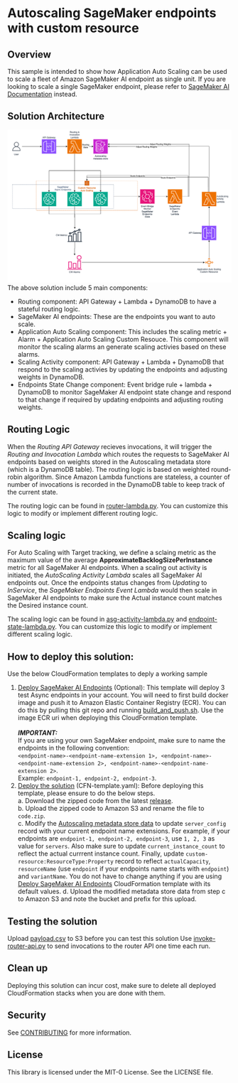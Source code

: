 # Autoscaling SageMaker endpoints with custom resource
## Overview
This sample is intended to show how Application Auto Scaling can be used to scale a fleet of Amazon SageMaker AI endpoint as single unit. If you are looking to scale a single SageMaker endpoint, please refer to [SageMaker AI Documentation](https://docs.aws.amazon.com/sagemaker/latest/dg/endpoint-auto-scaling.html) instead.

## Solution Architecture

![Architecture](Architecture.png)
The above solution include 5 main components:
* Routing component: API Gateway + Lambda + DynamoDB to have a stateful routing logic.
* SageMaker AI endpoints: These are the endpoints you want to auto scale.
* Application Auto Scaling component: This includes the scaling metric + Alarm + Application Auto Scaling Custom Resouce. This component will monitor the scaling alarms an generate scaling activies based on these alarms.
* Scaling Activity component: API Gateway + Lambda + DynamoDB that respond to the scaling activies by updating the endpoints and adjusting weights in DynamoDB.
* Endpoints State Change component: Event bridge rule + lambda + DynamoDB to monitor SageMaker AI endpoint state change and respond to that change if required by updating endpoints and adjusting routing weights.
## Routing Logic
When the *Routing API Gateway* recieves invocations, it will trigger the *Routing and Invocation Lambda* which routes the requests to SageMaker AI endpoints based on weights stored in the Autoscaling metadata store (which is a DynamoDB table). The routing logic is based on weighted round-robin algorithm. Since Amazon Lambda functions are stateless, a counter of number of invocations is recorded in the DynamoDB table to keep track of the current state.

The routing logic can be found in [router-lambda.py](router-lambda.py). You can customize this logic to modify or implement different routing logic.

## Scaling logic
For Auto Scaling with Target tracking, we define a sclaing metric as the maximum value of the average **ApproximateBacklogSizePerInstance** metric for all SageMaker AI endpoints. When a scaling out activity is initiated, the *AutoScaling Activity Lambda* scales all SageMaker AI endpoints out. Once the endpoints status changes from *Updating* to *InService*, the *SageMaker Endpoints Event Lambda* would then scale in SageMaker AI endpoints to make sure the Actual instance count matches the Desired instance count.

The scaling logic can be found in [asg-activity-lambda.py](asg-activity-lambda.py) and [endpoint-state-lambda.py](endpoint-state-lambda.py). You can customize this logic to modify or implement different scaling logic.
## How to deploy this solution:
Use the below CloudFormation templates to deply a working sample
1. [Deploy SageMaker AI Endpoints](SageMaker-Async-Endpoints.yaml) (Optional): This template will deploy 3 test Async endpoints in your account. You will need to first build docker image and push it to Amazon Elastic Container Registry (ECR). You can do this by pulling this git repo and running [build_and_push.sh](SageMaker_container/build_and_push.sh). Use the image ECR uri when deploying this CloudFormation template.<br>
<br>***IMPORTANT:***<br>If you are using your own SageMaker endpoint, make sure to name the endpoints in the following convention:<br>
`<endpoint-name>-<endpoint-name-extension 1>, <endpoint-name>-<endpoint-name-extension 2>, <endpoint-name>-<endpoint-name-extension 2>`.<br>Example: `endpoint-1, endpoint-2, endpoint-3`.
2. [Deploy the solution](CFN-template.yaml) (CFN-template.yaml): Before deploying this template, please ensure to do the below steps.<br>
    a. Download the zipped code from the latest [release](https://github.com/aws-samples/sample-for-autoscaling-sagemaker-endpoints-with-custom-resource/archive/refs/tags/1.zip).<br>
    b. Upload the zipped code to Amazon S3 and rename the file to `code.zip`.<br>
    c. Modify the [Autoscaling metadata store data](Data/ddb-data.jsonl) to update `server_config` record with your current endpoint name extensions. For example, if your endpoints are `endpoint-1, endpoint-2, endpoint-3`, use `1, 2, 3` as value for `servers`. Also make sure to update `current_instance_count` to reflect the actual currrent instance count. Finally, update `custom-resource:ResourceType:Property` record to reflect `actualCapacity`, `resourceName` (use `endpoint` if your endpoints name starts with `endpoint`) and `variantName`. You do not have to change anything if you are using [Deploy SageMaker AI Endpoints](SageMaker-Async-Endpoints.yaml) CloudFormation template with its default values.
   d. Upload the modified metadata store data from step c to Amazon S3 and note the bucket and prefix for this upload.

## Testing the solution
Upload [payload.csv](SageMaker_container/payload.csv) to S3 before you can test this solution
Use [invoke-router-api.py](invoke-router-api.py) to send invocations to the router API one time each run.
## Clean up
Deploying this solution can incur cost, make sure to delete all deployed CloudFormation stacks when you are done with them.

## Security

See [CONTRIBUTING](CONTRIBUTING.md#security-issue-notifications) for more information.

## License

This library is licensed under the MIT-0 License. See the LICENSE file.

